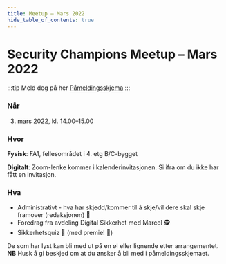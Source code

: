 ```yaml
---
title: Meetup – Mars 2022
hide_table_of_contents: true
---
```


# Security Champions Meetup – Mars 2022

:::tip Meld deg på her
[Påmeldingsskjema](https://forms.office.com/Pages/ResponsePage.aspx?id=NGU2YsMeYkmIaZtVNSedCyKMKHMBvzVPtRUZDMBRSnxUMEk0RzFJWVNTSDBNN09HMlZUNEVGWEZTRC4u)
:::

### Når

3. mars 2022, kl. 14.00–15.00

### Hvor

**Fysisk**: FA1, fellesområdet i 4. etg B/C-bygget

**Digitalt**: Zoom-lenke kommer i kalenderinvitasjonen. Si ifra om du ikke har fått en invitasjon.

### Hva

- Administrativt - hva har skjedd/kommer til å skje/vil dere skal skje framover (redaksjonen) 📯
- Foredrag fra avdeling Digital Sikkerhet med Marcel 🕵️
- Sikkerhetsquiz 🧠 (med premie! 🤩)

De som har lyst kan bli med ut på en øl eller lignende etter arrangementet. **NB** Husk å gi beskjed om at du ønsker å bli med i påmeldingsskjemaet.
